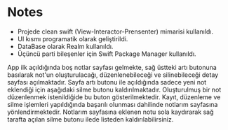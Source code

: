 # Notes
- Projede clean swift (View-Interactor-Prensenter)  mimarisi kullanıldı.
- UI kısmı programatik olarak geliştirildi.
- DataBase olarak Realm kullanıldı.
- Üçüncü parti bileşenler için Swift Package Manager kullanıldı.

App ilk açıldığında boş notlar sayfası gelmekte, sağ üstteki artı butonuna basılarak not'un oluşturulacağı, düzenlenebileceği ve silinebileceği detay sayfası açılmaktadır. Sayfa artı butonu ile açıldığında sadece yeni not eklendiği için aşağıdaki silme butonu kaldırılmaktadır. Oluşturulmuş bir not düzenlenmek istenildiğide bu buton gösterilmektedir. Kayıt, düzenleme ve silme işlemleri yapıldığında başarılı olunması dahilinde notlarım sayfasına yönlendirmektedir.
Notlarım sayfasına eklenen notu sola kaydırarak sağ tarafta açılan silme butonu ilede listeden kaldırılabilirsiniz.






